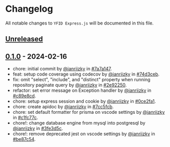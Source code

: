 # Changelog

All notable changes to `YFID Express.js` will be documented in this file.

## [Unreleased](https://github.com/youngfounderid/yfid-expressjs/compare/0.1.0...develop)

## [0.1.0](https://github.com/youngfounderid/yfid-expressjs/releases/tag/0.1.0) - 2024-02-16

- chore: initial commit by [@ianriizky](https://github.com/ianriizky) in [#7a7a147](https://github.com/youngfounderid/yfid-expressjs/commit/7a7a1477cc3f60f10cffa13b744f2a298053d6ae).
- feat: setup code coverage using codecov by [@ianriizky](https://github.com/ianriizky) in [#74d3ceb](https://github.com/youngfounderid/yfid-expressjs/commit/74d3ceb91b73bfae64f5b3ff6a993d18b69a2455).
- fix: omit "select", "include", and "distinct" property when running repository paginate query by [@ianriizky](https://github.com/ianriizky) in [#2e92250](https://github.com/youngfounderid/yfid-expressjs/commit/2e922502d9c65646f54f8bed3c1ca741f1ab005e).
- refactor: set error message on Exception handler by [@ianriizky](https://github.com/ianriizky) in [#c89e8cd](https://github.com/youngfounderid/yfid-expressjs/commit/c89e8cd977305f1ff25b0d4c4b0670df9f7e5d50).
- chore: setup express session and cookie by [@ianriizky](https://github.com/ianriizky) in [#0ce2fa1](https://github.com/youngfounderid/yfid-expressjs/commit/0ce2fa13599f39639895fcd163e167de01374459).
- chore: create apidoc by [@ianriizky](https://github.com/ianriizky) in [#7cc5fcb](https://github.com/youngfounderid/yfid-expressjs/commit/7cc5fcbddbeca09a54a23be835802893f21d26d3).
- chore: set default formatter for prisma on vscode settings by [@ianriizky](https://github.com/ianriizky) in [#c1fc77c](https://github.com/youngfounderid/yfid-expressjs/commit/c1fc77c822191146c519e06ad3aa903cd37aa0c1).
- chore!: change database engine from mysql into postgresql by [@ianriizky](https://github.com/ianriizky) in [#3fe3d5c](https://github.com/youngfounderid/yfid-expressjs/commit/3fe3d5c55095f458a9cd1d3290f261a641f3a6a7).
- chore!: remove deprecated jest on vscode settings by [@ianriizky](https://github.com/ianriizky) in [#be87c54](https://github.com/youngfounderid/yfid-expressjs/commit/be87c544373c1ec1cb78c53fc043bbabf2cd5e92).
